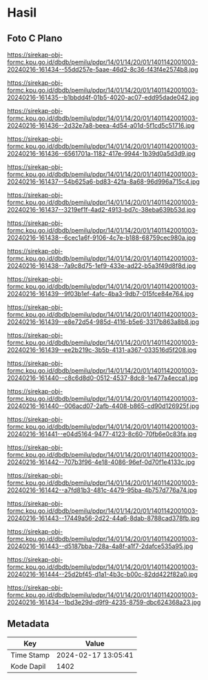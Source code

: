 # Hasil

## Foto C Plano

https://sirekap-obj-formc.kpu.go.id/dbdb/pemilu/pdpr/14/01/14/20/01/1401142001003-20240216-161434--55dd257e-5aae-46d2-8c36-f43f4e2574b8.jpg

https://sirekap-obj-formc.kpu.go.id/dbdb/pemilu/pdpr/14/01/14/20/01/1401142001003-20240216-161435--b1bbdd4f-01b5-4020-ac07-edd95dade042.jpg

https://sirekap-obj-formc.kpu.go.id/dbdb/pemilu/pdpr/14/01/14/20/01/1401142001003-20240216-161436--2d32e7a8-beea-4d54-a01d-5f1cd5c51716.jpg

https://sirekap-obj-formc.kpu.go.id/dbdb/pemilu/pdpr/14/01/14/20/01/1401142001003-20240216-161436--6561701a-1182-417e-9944-1b39d0a5d3d9.jpg

https://sirekap-obj-formc.kpu.go.id/dbdb/pemilu/pdpr/14/01/14/20/01/1401142001003-20240216-161437--54b625a6-bd83-42fa-8a68-96d996a715c4.jpg

https://sirekap-obj-formc.kpu.go.id/dbdb/pemilu/pdpr/14/01/14/20/01/1401142001003-20240216-161437--3219ef1f-4ad2-4913-bd7c-38eba639b53d.jpg

https://sirekap-obj-formc.kpu.go.id/dbdb/pemilu/pdpr/14/01/14/20/01/1401142001003-20240216-161438--6cec1a6f-9106-4c7e-b188-68759cec980a.jpg

https://sirekap-obj-formc.kpu.go.id/dbdb/pemilu/pdpr/14/01/14/20/01/1401142001003-20240216-161438--7a9c8d75-1ef9-433e-ad22-b5a3f49d8f8d.jpg

https://sirekap-obj-formc.kpu.go.id/dbdb/pemilu/pdpr/14/01/14/20/01/1401142001003-20240216-161439--9f03b1ef-4afc-4ba3-9db7-015fce84e764.jpg

https://sirekap-obj-formc.kpu.go.id/dbdb/pemilu/pdpr/14/01/14/20/01/1401142001003-20240216-161439--e8e72d54-985d-4116-b5e6-3317b863a8b8.jpg

https://sirekap-obj-formc.kpu.go.id/dbdb/pemilu/pdpr/14/01/14/20/01/1401142001003-20240216-161439--ee2b219c-3b5b-4131-a367-033516d5f208.jpg

https://sirekap-obj-formc.kpu.go.id/dbdb/pemilu/pdpr/14/01/14/20/01/1401142001003-20240216-161440--c8c6d8d0-0512-4537-8dc8-1e477a4ecca1.jpg

https://sirekap-obj-formc.kpu.go.id/dbdb/pemilu/pdpr/14/01/14/20/01/1401142001003-20240216-161440--006acd07-2afb-4408-b865-cd90d126925f.jpg

https://sirekap-obj-formc.kpu.go.id/dbdb/pemilu/pdpr/14/01/14/20/01/1401142001003-20240216-161441--e04d5164-9477-4123-8c60-70fb6e0c83fa.jpg

https://sirekap-obj-formc.kpu.go.id/dbdb/pemilu/pdpr/14/01/14/20/01/1401142001003-20240216-161442--707b3f96-4e18-4086-96ef-0d70f1e4133c.jpg

https://sirekap-obj-formc.kpu.go.id/dbdb/pemilu/pdpr/14/01/14/20/01/1401142001003-20240216-161442--a7fd81b3-481c-4479-95ba-4b757d776a74.jpg

https://sirekap-obj-formc.kpu.go.id/dbdb/pemilu/pdpr/14/01/14/20/01/1401142001003-20240216-161443--17449a56-2d22-44a6-8dab-8788cad378fb.jpg

https://sirekap-obj-formc.kpu.go.id/dbdb/pemilu/pdpr/14/01/14/20/01/1401142001003-20240216-161443--d5187bba-728a-4a8f-a1f7-2dafce535a95.jpg

https://sirekap-obj-formc.kpu.go.id/dbdb/pemilu/pdpr/14/01/14/20/01/1401142001003-20240216-161444--25d2bf45-d1a1-4b3c-b00c-82dd422f82a0.jpg

https://sirekap-obj-formc.kpu.go.id/dbdb/pemilu/pdpr/14/01/14/20/01/1401142001003-20240216-161434--1bd3e29d-d9f9-4235-8759-dbc624368a23.jpg


## Metadata

| Key        | Value               |
| ---------- | ------------------- |
| Time Stamp | 2024-02-17 13:05:41 |
| Kode Dapil | 1402                |



